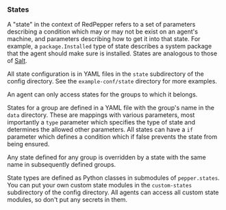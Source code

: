 ### States

A "state" in the context of RedPepper refers to a set of parameters describing a condition which may or may not be exist on an agent's machine, and parameters describing how to get it into that state.
For example, a `package.Installed` type of state describes a system package that the agent should make sure is installed.
States are analogous to those of [Salt](https://github.com/saltstack/salt).

All state configuration is in YAML files in the `state` subdirectory of the config directory.
See the `example-conf/state` directory for more examples.

An agent can only access states for the groups to which it belongs.

States for a group are defined in a YAML file with the group's name in the `data` directory.
These are mappings with various parameters, most importantly a `type` parameter which specifies the type of state and determines the allowed other parameters.
All states can have a `if` parameter which defines a condition which if false prevents the state from being ensured.

Any state defined for any group is overridden by a state with the same name in subsequently defined groups.

State types are defined as Python classes in submodules of `pepper.states`.
You can put your own custom state modules in the `custom-states` subdirectory of the config directory.
All agents can access all custom state modules, so don't put any secrets in them.
